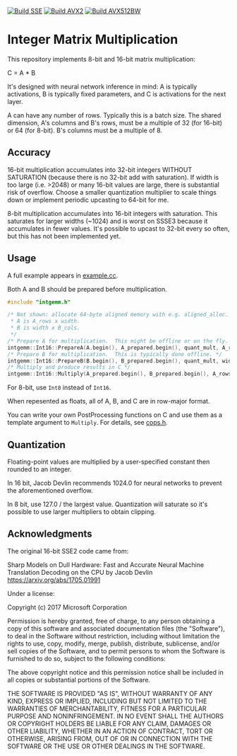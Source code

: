 [![Build SSE](https://img.shields.io/jenkins/s/http/vali.inf.ed.ac.uk/jenkins/view/intgemm/job/intgemm-SSE.svg?label=SSE)](http://vali.inf.ed.ac.uk/jenkins/job/intgemm-SSE/)
[![Build AVX2](https://img.shields.io/jenkins/s/http/vali.inf.ed.ac.uk/jenkins/view/intgemm/job/intgemm-AVX2.svg?label=AVX2)](http://vali.inf.ed.ac.uk/jenkins/job/intgemm-AVX2/)
[![Build AVX512BW](https://img.shields.io/jenkins/s/http/vali.inf.ed.ac.uk/jenkins/view/intgemm/job/intgemm-AVX512BW.svg?label=AVX512BW)](http://vali.inf.ed.ac.uk/jenkins/job/intgemm-AVX512BW/)

# Integer Matrix Multiplication

This repository implements 8-bit and 16-bit matrix multiplication:

C = A * B

It's designed with neural network inference in mind: A is typically activations, B is typically fixed parameters, and C is activations for the next layer.

A can have any number of rows.  Typically this is a batch size.
The shared dimension, A's columns and B's rows, must be a multiple of 32 (for 16-bit) or 64 (for 8-bit).
B's columns must be a multiple of 8.

## Accuracy
16-bit multiplication accumulates into 32-bit integers WITHOUT SATURATION (because there is no 32-bit add with saturation). If width is too large (i.e. >2048) or many 16-bit values are large, there is substantial risk of overflow.  Choose a smaller quantization multiplier to scale things down or implement periodic upcasting to 64-bit for me.

8-bit multiplication accumulates into 16-bit integers with saturation.  This saturates for larger widths (~1024) and is worst on SSSE3 because it accumulates in fewer values.  It's possible to upcast to 32-bit every so often, but this has not been implemented yet.

## Usage

A full example appears in [example.cc](example.cc).

Both A and B should be prepared before multiplication.
```C++
#include "intgemm.h"

/* Not shown: allocate 64-byte aligned memory with e.g. aligned_alloc.
 * A is A_rows x width.
 * B is width x B_cols.
 */
/* Prepare A for multiplication.  This might be offline or on the fly. */
intgemm::Int16::PrepareA(A.begin(), A_prepared.begin(), quant_mult, A_rows, width);
/* Prepare B for multiplication.  This is typically done offline. */
intgemm::Int16::PrepareB(B.begin(), B_prepared.begin(), quant_mult, width, B_cols);
/* Multiply and produce results in C */
intgemm::Int16::Multiply(A_prepared.begin(), B_prepared.begin(), A_rows, width, B_cols, intgemm::callbacks::UnquantizeAndWrite(1.0 / (quant_mult * quant_mult), C.begin()));
```
For 8-bit, use `Int8` instead of `Int16`.

When repesented as floats, all of A, B, and C are in row-major format.

You can write your own PostProcessing functions on C and use them as a template argument to `Multiply`. For details, see [cops.h](cops.h).

## Quantization
Floating-point values are multiplied by a user-specified constant then rounded to an integer.  

In 16 bit, Jacob Devlin recommends 1024.0 for neural networks to prevent the aforementioned overflow.

In 8 bit, use 127.0 / the largest value.  Quantization will saturate so it's possible to use larger multipliers to obtain clipping.

## Acknowledgments
The original 16-bit SSE2 code came from:

Sharp Models on Dull Hardware: Fast and Accurate Neural Machine Translation Decoding on the CPU by Jacob Devlin
https://arxiv.org/abs/1705.01991

Under a license:

Copyright (c) 2017 Microsoft Corporation

Permission is hereby granted, free of charge, to any person obtaining a copy
of this software and associated documentation files (the "Software"), to deal
in the Software without restriction, including without limitation the rights
to use, copy, modify, merge, publish, distribute, sublicense, and/or sell
copies of the Software, and to permit persons to whom the Software is
furnished to do so, subject to the following conditions:

The above copyright notice and this permission notice shall be included in all
copies or substantial portions of the Software.

THE SOFTWARE IS PROVIDED "AS IS", WITHOUT WARRANTY OF ANY KIND, EXPRESS OR
IMPLIED, INCLUDING BUT NOT LIMITED TO THE WARRANTIES OF MERCHANTABILITY,
FITNESS FOR A PARTICULAR PURPOSE AND NONINFRINGEMENT. IN NO EVENT SHALL THE
AUTHORS OR COPYRIGHT HOLDERS BE LIABLE FOR ANY CLAIM, DAMAGES OR OTHER
LIABILITY, WHETHER IN AN ACTION OF CONTRACT, TORT OR OTHERWISE, ARISING FROM,
OUT OF OR IN CONNECTION WITH THE SOFTWARE OR THE USE OR OTHER DEALINGS IN THE
SOFTWARE.

